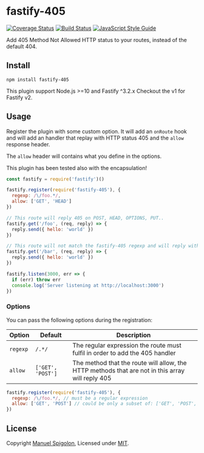 # fastify-405

[![Coverage Status](https://coveralls.io/repos/github/Eomm/fastify-405/badge.svg?branch=master)](https://coveralls.io/github/Eomm/fastify-405?branch=master) 
[![Build Status](https://github.com/Eomm/fastify-405/workflows/ci/badge.svg)](https://github.com/Eomm/fastify-405/actions)
[![JavaScript Style Guide](https://img.shields.io/badge/code_style-standard-brightgreen.svg)](https://standardjs.com)

Add 405 Method Not Allowed HTTP status to your routes, instead of the default 404.


## Install

```
npm install fastify-405
```

This plugin support Node.js >=10 and Fastify ^3.2.x
Checkout the v1 for Fastify v2.

## Usage

Register the plugin with some custom option.
It will add an `onRoute` hook and will add an handler
that replay with HTTP status 405 and the `allow` response header.

The `allow` header will contains what you define in the options.

This plugin has been tested also with the encapsulation!

```js
const fastify = require('fastify')()

fastify.register(require('fastify-405'), {
  regexp: /\/foo.*/,
  allow: ['GET', 'HEAD']
})

// This route will reply 405 on POST, HEAD, OPTIONS, PUT..
fastify.get('/foo', (req, reply) => {
  reply.send({ hello: 'world' })
})

// This route will not match the fastify-405 regexp and will reply with 404 on other HTTP methods
fastify.get('/bar', (req, reply) => {
  reply.send({ hello: 'world' })
})

fastify.listen(3000, err => {
  if (err) throw err
  console.log('Server listening at http://localhost:3000')
})
```

### Options

You can pass the following options during the registration:

| Option | Default | Description |
|--------|---------|-------------|
|`regexp`| `/.*/`  | The regular expression the route must fulfil in order to add the 405 handler
|`allow` | `['GET', 'POST']` | The method that the route will allow, the HTTP methods that are not in this array will reply 405

```js
fastify.register(require('fastify-405'), {
  regexp: /\/foo.*/, // must be a regular expression
  allow: ['GET', 'POST'] // could be only a subset of: ['GET', 'POST', 'HEAD', 'PUT', 'DELETE', 'OPTIONS', 'PATCH']
})
```


## License

Copyright [Manuel Spigolon](https://github.com/Eomm), Licensed under [MIT](./LICENSE).
